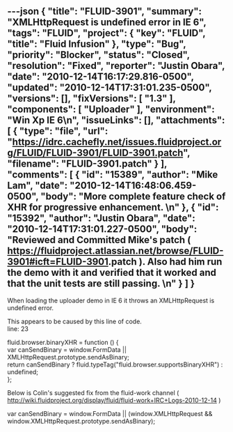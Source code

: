 ---json
{
  "title": "FLUID-3901",
  "summary": "XMLHttpRequest is undefined error in IE 6",
  "tags": "FLUID",
  "project": {
    "key": "FLUID",
    "title": "Fluid Infusion"
  },
  "type": "Bug",
  "priority": "Blocker",
  "status": "Closed",
  "resolution": "Fixed",
  "reporter": "Justin Obara",
  "date": "2010-12-14T16:17:29.816-0500",
  "updated": "2010-12-14T17:31:01.235-0500",
  "versions": [],
  "fixVersions": [
    "1.3"
  ],
  "components": [
    "Uploader"
  ],
  "environment": "Win Xp IE 6\n",
  "issueLinks": [],
  "attachments": [
    {
      "type": "file",
      "url": "https://idrc.cachefly.net/issues.fluidproject.org/FLUID/FLUID-3901/FLUID-3901.patch",
      "filename": "FLUID-3901.patch"
    }
  ],
  "comments": [
    {
      "id": "15389",
      "author": "Mike Lam",
      "date": "2010-12-14T16:48:06.459-0500",
      "body": "More complete feature check of XHR for progressive enhancement. &#x20;\n"
    },
    {
      "id": "15392",
      "author": "Justin Obara",
      "date": "2010-12-14T17:31:01.227-0500",
      "body": "Reviewed and Committed Mike's patch ( <https://fluidproject.atlassian.net/browse/FLUID-3901#icft=FLUID-3901>.patch ). Also had him run the demo with it and verified that it worked and that the unit tests are still passing.&#x20;\n"
    }
  ]
}
---
When loading the uploader demo in IE 6 it throws an XMLHttpRequest is undefined error.

This appears to be caused by this line of code.\
line: 23

fluid.browser.binaryXHR = function () {\
var canSendBinary = window\.FormData || XMLHttpRequest.prototype.sendAsBinary;\
return canSendBinary ? fluid.typeTag("fluid.browser.supportsBinaryXHR") : undefined;\
};

Below is Colin's suggested fix from the fluid-work channel ( <http://wiki.fluidproject.org/display/fluid/fluid-work+IRC+Logs-2010-12-14> )

var canSendBinary = window\.FormData || (window\.XMLHttpRequest && window\.XMLHttpRequest.prototype.sendAsBinary);

        